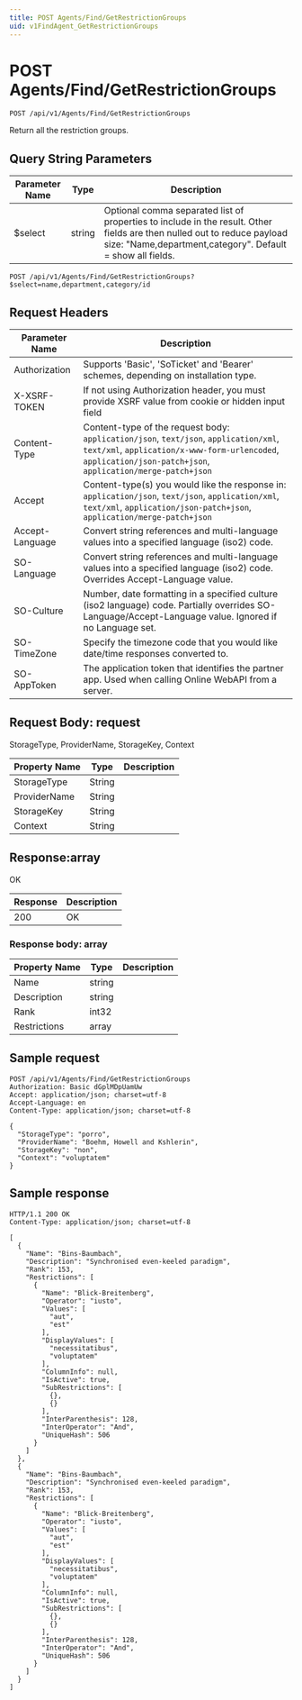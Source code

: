 ```yaml
---
title: POST Agents/Find/GetRestrictionGroups
uid: v1FindAgent_GetRestrictionGroups
---
```


# POST Agents/Find/GetRestrictionGroups

```http
POST /api/v1/Agents/Find/GetRestrictionGroups
```

Return all the restriction groups.







## Query String Parameters

| Parameter Name | Type |  Description |
|----------------|------|--------------|
| $select | string |  Optional comma separated list of properties to include in the result. Other fields are then nulled out to reduce payload size: "Name,department,category". Default = show all fields. |

```http
POST /api/v1/Agents/Find/GetRestrictionGroups?$select=name,department,category/id
```


## Request Headers

| Parameter Name | Description |
|----------------|-------------|
| Authorization  | Supports 'Basic', 'SoTicket' and 'Bearer' schemes, depending on installation type. |
| X-XSRF-TOKEN   | If not using Authorization header, you must provide XSRF value from cookie or hidden input field |
| Content-Type | Content-type of the request body: `application/json`, `text/json`, `application/xml`, `text/xml`, `application/x-www-form-urlencoded`, `application/json-patch+json`, `application/merge-patch+json` |
| Accept         | Content-type(s) you would like the response in: `application/json`, `text/json`, `application/xml`, `text/xml`, `application/json-patch+json`, `application/merge-patch+json` |
| Accept-Language | Convert string references and multi-language values into a specified language (iso2) code. |
| SO-Language | Convert string references and multi-language values into a specified language (iso2) code. Overrides Accept-Language value. |
| SO-Culture | Number, date formatting in a specified culture (iso2 language) code. Partially overrides SO-Language/Accept-Language value. Ignored if no Language set. |
| SO-TimeZone | Specify the timezone code that you would like date/time responses converted to. |
| SO-AppToken | The application token that identifies the partner app. Used when calling Online WebAPI from a server. |

## Request Body: request 

StorageType, ProviderName, StorageKey, Context 

| Property Name | Type |  Description |
|----------------|------|--------------|
| StorageType | String |  |
| ProviderName | String |  |
| StorageKey | String |  |
| Context | String |  |

## Response:array

OK

| Response | Description |
|----------------|-------------|
| 200 | OK |

### Response body: array

| Property Name | Type |  Description |
|----------------|------|--------------|
| Name | string |  |
| Description | string |  |
| Rank | int32 |  |
| Restrictions | array |  |

## Sample request

```http!
POST /api/v1/Agents/Find/GetRestrictionGroups
Authorization: Basic dGplMDpUamUw
Accept: application/json; charset=utf-8
Accept-Language: en
Content-Type: application/json; charset=utf-8

{
  "StorageType": "porro",
  "ProviderName": "Boehm, Howell and Kshlerin",
  "StorageKey": "non",
  "Context": "voluptatem"
}
```

## Sample response

```http_
HTTP/1.1 200 OK
Content-Type: application/json; charset=utf-8

[
  {
    "Name": "Bins-Baumbach",
    "Description": "Synchronised even-keeled paradigm",
    "Rank": 153,
    "Restrictions": [
      {
        "Name": "Blick-Breitenberg",
        "Operator": "iusto",
        "Values": [
          "aut",
          "est"
        ],
        "DisplayValues": [
          "necessitatibus",
          "voluptatem"
        ],
        "ColumnInfo": null,
        "IsActive": true,
        "SubRestrictions": [
          {},
          {}
        ],
        "InterParenthesis": 128,
        "InterOperator": "And",
        "UniqueHash": 506
      }
    ]
  },
  {
    "Name": "Bins-Baumbach",
    "Description": "Synchronised even-keeled paradigm",
    "Rank": 153,
    "Restrictions": [
      {
        "Name": "Blick-Breitenberg",
        "Operator": "iusto",
        "Values": [
          "aut",
          "est"
        ],
        "DisplayValues": [
          "necessitatibus",
          "voluptatem"
        ],
        "ColumnInfo": null,
        "IsActive": true,
        "SubRestrictions": [
          {},
          {}
        ],
        "InterParenthesis": 128,
        "InterOperator": "And",
        "UniqueHash": 506
      }
    ]
  }
]
```